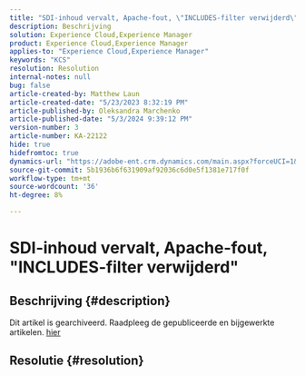 ```yaml
---
title: "SDI-inhoud vervalt, Apache-fout, \"INCLUDES-filter verwijderd\""
description: Beschrijving
solution: Experience Cloud,Experience Manager
product: Experience Cloud,Experience Manager
applies-to: "Experience Cloud,Experience Manager"
keywords: "KCS"
resolution: Resolution
internal-notes: null
bug: false
article-created-by: Matthew Laun
article-created-date: "5/23/2023 8:32:19 PM"
article-published-by: Oleksandra Marchenko
article-published-date: "5/3/2024 9:39:12 PM"
version-number: 3
article-number: KA-22122
hide: true
hidefromtoc: true
dynamics-url: "https://adobe-ent.crm.dynamics.com/main.aspx?forceUCI=1&pagetype=entityrecord&etn=knowledgearticle&id=72bd3ce5-a8f9-ed11-8849-6045bd0065b6"
source-git-commit: 5b1936b6f631909af92036c6d0e5f1381e717f0f
workflow-type: tm+mt
source-wordcount: '36'
ht-degree: 8%

---
```


# SDI-inhoud vervalt, Apache-fout, &quot;INCLUDES-filter verwijderd&quot;

## Beschrijving {#description}

Dit artikel is gearchiveerd. Raadpleeg de gepubliceerde en bijgewerkte artikelen. [hier](https://experienceleague.adobe.com/search.html#sort=relevancy)

## Resolutie {#resolution}

